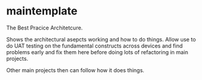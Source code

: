 # maintemplate

The Best Pracice Architetcure.

Shows the architectural asepcts working and how to do things.
Allow use to do UAT testing on the fundamental constructs across devices and find problems early and fix them here before doing lots of refactoring in main projects.

Other main projects then can follow how it does things.

